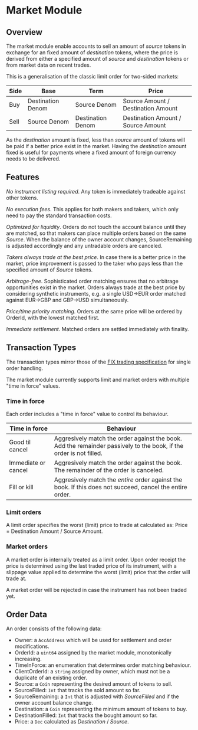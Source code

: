 # Market Module

## Overview

The market module enable accounts to sell an amount of *source* tokens in exchange for an fixed amount of *destination* tokens, where the price is derived from either a specified amount of *source* and *destination* tokens or from market data on recent trades.

This is a generalisation of the classic limit order for two-sided markets:

| Side | Base | Term | Price |
|------|------|------|-------|
| Buy  | Destination Denom | Source Denom | Source Amount / Destination Amount |
| Sell | Source Denom | Destination Denom | Destination Amount / Source Amount |

As the *destination* amount is fixed, less than *source* amount of tokens will be paid if a better price exist in the market. Having the *destination* amount fixed is useful for payments where a fixed amount of foreign currency needs to be delivered.

## Features

*No instrument listing required*. Any token is immediately tradeable against other tokens.

*No execution fees*. This applies for both makers and takers, which only need to pay the standard transaction costs.

*Optimized for liquidity*. Orders do not touch the account balance until they are matched, so that makers can place multiple orders based on the same *Source*.
When the balance of the owner account changes, SourceRemaining is adjusted accordingly and any untradable orders are canceled. 

*Takers always trade at the best price*. In case there is a better price in the market, price improvement is passed to the taker who pays less than the specified amount of *Source* tokens.

*Arbitrage-free*. Sophisticated order matching ensures that no arbitrage opportunities exist in the market. Orders always trade at the best price by considering synthetic instruments, e.g. a single USD->EUR order matched against EUR->GBP and GBP->USD simultaneously.

*Price/time priority matching*. Orders at the same price will be ordered by OrderId, with the lowest matched first.  

*Immediate settlement*. Matched orders are settled immediately with finality.

## Transaction Types

The transaction types mirror those of the [FIX trading specification](https://www.fixtrading.org/online-specification/business-area-trade/) for single order handling.

The market module currently supports limit and market orders with multiple "time in force" values.

### Time in force

Each order includes a "time in force" value to control its behaviour. 
 
 | Time in force | Behaviour |
 |------|------|
 | Good til cancel  | Aggresively match the order against the book. Add the remainder passively to the book, if the order is not filled.  | 
 | Immediate or cancel | Aggresively match the order against the book. The remainder of the order is canceled. | 
 | Fill or kill | Aggresively match the *entire* order against the book. If this does not succeed, cancel the entire order. |

### Limit orders

A limit order specifies the worst (limit) price to trade at calculated as: Price = Destination Amount / Source Amount.

### Market orders

A market order is internally treated as a limit order. Upon order receipt the price is determined using the last traded price of its instrument, with a slippage value applied to determine the worst (limit) price that the order will trade at.

A market order will be rejected in case the instrument has not been traded yet. 

## Order Data

An order consists of the following data:

* Owner: a `AccAddress` which will be used for settlement and order modifications.
* OrderId: a `uint64` assigned by the market module, monotonically increasing.
* TimeInForce: an enumeration that determines order matching behaviour.
* ClientOrderId: a `string` assigned by owner, which must not be a duplicate of an existing order.
* Source: a `Coin` representing the desired amount of tokens to sell.
* SourceFilled: `Int` that tracks the sold amount so far.
* SourceRemaining: a `Int` that is adjusted with *SourceFilled* and if the owner account balance change.
* Destination: a `Coin` representing the minimum amount of tokens to buy.
* DestinationFilled: `Int` that tracks the bought amount so far.
* Price: a `Dec` calculated as *Destination* / *Source*.

